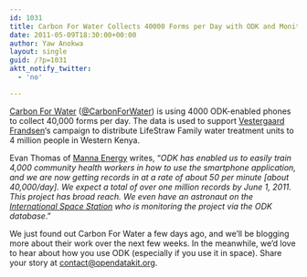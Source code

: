 ```yaml
---
id: 1031
title: Carbon For Water Collects 40000 Forms per Day with ODK and Monitors Results from International Space Station
date: 2011-05-09T18:30:00+00:00
author: Yaw Anokwa
layout: single
guid: /?p=1031
aktt_notify_twitter:
  - 'no'

---
```

[Carbon For Water](http://www.vestergaard-frandsen.com/carbon-for-water/index.html) ([@CarbonForWater](https://twitter.com/Carbonforwater)) is using 4000 ODK-enabled phones to collect 40,000 forms per day. The data is used to support [Vestergaard Frandsen](http://www.vestergaard-frandsen.com/)&#8216;s campaign to distribute LifeStraw Family water treatment units to 4 million people in Western Kenya. 

Evan Thomas of [Manna Energy](http://www.mannaenergy.com/) writes, &#8220;_ODK has enabled us to easily train 4,000 community health workers in how to use the smartphone application, and we are now getting records in at a rate of about 50 per minute [about 40,000/day]. We expect a total of over one million records by June 1, 2011. This project has broad reach. We even have an astronaut on the [International Space Station](http://www.nasa.gov/mission_pages/station/expeditions/expedition27/index.html) who is monitoring the project via the ODK database_.&#8221;

We just found out Carbon For Water a few days ago, and we&#8217;ll be blogging more about their work over the next few weeks. In the meanwhile, we&#8217;d love to hear about how you use ODK (especially if you use it in space). Share your story at <contact@opendatakit.org>.
